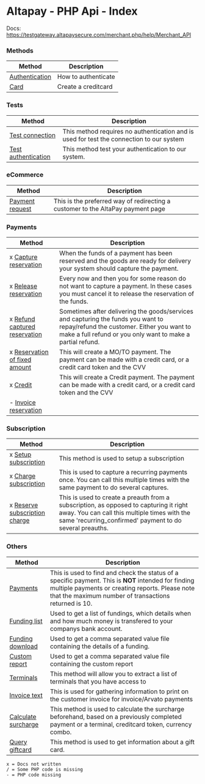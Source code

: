 Altapay - PHP Api - Index
=========================

Docs: https://testgateway.altapaysecure.com/merchant.php/help/Merchant_API

### Methods

| Method  | Description |
|---|---|
| [Authentication](methods/authentication.md) | How to authenticate |
| [Card](methods/card.md) | Create a creditcard |

### Tests

| Method  | Description |
|---|---|
| [Test connection](test/test_connection.md) | This method requires no authentication and is used for test the connection to our system |
| [Test authentication](test/test_authentication.md) | This method test your authentication to our system. |

### eCommerce

| Method  | Description |
|---|---|
| [Payment request](ecommerce/payment_request.md) | This is the preferred way of redirecting a customer to the AltaPay payment page |

### Payments

| Method  | Description |
|---|---|
| x [Capture reservation](payments/capture_reservation.md) | When the funds of a payment has been reserved and the goods are ready for delivery your system should capture the payment. |
| x [Release reservation](payments/release_reservation.md) |  Every now and then you for some reason do not want to capture a payment. In these cases you must cancel it to release the reservation of the funds. |
| x [Refund captured reservation](payments/refund_captured_reservation.md) | Sometimes after delivering the goods/services and capturing the funds you want to repay/refund the customer. Either you want to make a full refund or you only want to make a partial refund. |
| x [Reservation of fixed amount](payments/reservation_of_fixed_amount.md) | This will create a MO/TO payment. The payment can be made with a credit card, or a credit card token and the CVV |
| x [Credit](payments/credit.md) | This will create a Credit payment. The payment can be made with a credit card, or a credit card token and the CVV |
| - [Invoice reservation](payments/invoice_reservation.md) | |

### Subscription

| Method  | Description |
|---|---|
| x [Setup subscription](subscription/setup_subscription.md) | This method is used to setup a subscription |
| x [Charge subscription](subscription/charge_subscription.md) |  This is used to capture a recurring payments once. You can call this multiple times with the same payment to do several captures. |
| x [Reserve subscription charge](subscription/reserve_subscription_charge.md) | This is used to create a preauth from a subscription, as opposed to capturing it right away. You can call this multiple times with the same 'recurring_confirmed' payment to do several preauths. |

### Others

| Method  | Description |
|---|---|
| [Payments](others/payments.md) | This is used to find and check the status of a specific payment. This is **NOT** intended for finding multiple payments or creating reports. Please note that the maximum number of transactions returned is 10. |
| [Funding list](others/funding_list.md) | Used to get a list of fundings, which details when and how much money is transfered to your companys bank account. |
| [Funding download](others/funding_download.md) | Used to get a comma separated value file containing the details of a funding. |
| [Custom report](others/custom_report.md) | Used to get a comma separated value file containing the custom report |
| [Terminals](others/terminals.md) | This method will allow you to extract a list of terminals that you have access to |
| [Invoice text](others/invoicetext.md) | This is used for gathering information to print on the customer invoice for invoice/Arvato payments |
| [Calculate surcharge](others/calculate_surcharge.md) | This method is used to calculate the surcharge beforehand, based on a previously completed payment or a terminal, creditcard token, currency combo. |
| [Query giftcard](others/query_giftcard.md) | This method is used to get information about a gift card. |

```
x = Docs not written
/ = Some PHP code is missing
- = PHP code missing
```
